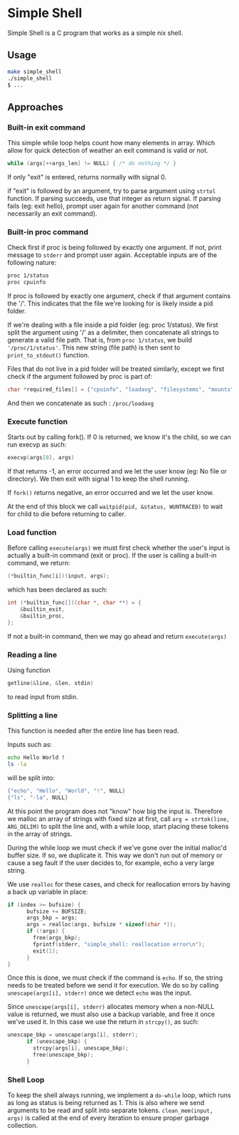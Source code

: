 # Simple Shell

Simple Shell is a C program that works as a simple nix shell. 

## Usage
```bash
make simple_shell
./simple_shell
$ ...
```
## Approaches
### Built-in exit command

This simple while loop helps count how many elements in array. Which allow for quick detection of weather an exit command is valid or not.

```c
while (args[++args_len] != NULL) { /* do nothing */ }
```

If only "exit" is entered, returns normally with signal 0.

if "exit" is followed by an argument, try to parse argument using ```strtol``` function. If parsing succeeds, use that integer as return signal. If parsing fails (eg: exit hello), prompt user again for another command (not necessarily an exit command). 

### Built-in proc command

Check first if proc is being followed by exactly one argument. If not, print message to ```stderr``` and prompt user again. Acceptable inputs are of the following nature: 

```bash
proc 1/status
proc cpuinfo
```

If proc is followed by exactly one argument, check if that argument contains the '/'. This indicates that the file we're looking for is likely inside a pid folder. 

If we're dealing with a file inside a pid folder (eg: proc 1/status). We first split the argument using '/' as a delimiter, then concatenate all strings to generate a valid file path. That is, from ```proc 1/status```, we build ```'/proc/1/status'```. This new string (file path) is then sent to ```print_to_stdout()``` function.

Files that do not live in a pid folder will be treated similarly, except we first check if the argument followed by proc is part of: 

```c
char *required_files[] = {"cpuinfo", "loadavg", "filesystems", "mounts"};
```
And then we concatenate as such : ```/proc/loadavg```

### Execute function

Starts out by calling fork(). If 0 is returned, we know it's the child, so we can run execvp as such: 
```c
execvp(args[0], args) 
```
If that returns -1, an error occurred and we let the user know (eg: No file or directory). We then exit with signal 1 to keep the shell running. 

If ```fork()``` returns negative, an error occurred and we let the user know. 

At the end of this block we call ```waitpid(pid, &status, WUNTRACED)``` to wait for child to die before returning to caller.

### Load function

Before calling ```execute(args)``` we must first check whether the user's input is actually a built-in command (exit or proc). If the user is calling a built-in command, we return:

```c
(*builtin_func[i])(input, args);
```

which has been declared as such:
```c
int (*builtin_func[])(char *, char **) = {
    &builtin_exit,
    &builtin_proc,
};
```
If not a built-in command, then we may go ahead and return ```execute(args)```

### Reading a line
Using function 
```c
getline(&line, &len, stdin)
```
to read input from stdin.

### Splitting a line

This function is needed after the entire line has been read.

Inputs such as:
```bash
echo Hello World !
ls -la 
```
will be split into:
```c
{"echo", "Hello", "World", "!", NULL}
{"ls", "-la", NULL}
```
At this point the program does not "know" how big the input is. Therefore we malloc an array of strings with fixed size at first, call ```arg = strtok(line, ARG_DELIM)``` to split the line and, with a while loop, start placing these tokens in the array of strings. 

During the while loop we must check if we've gone over the initial malloc'd buffer size. If so, we duplicate it. This way we don't run out of memory or cause a seg fault if the user decides to, for example, echo a very large string. 

We use ```realloc``` for these cases, and check for reallocation errors by having a back up variable in place: 

```c
if (index >= bufsize) {
      bufsize += BUFSIZE;
      args_bkp = args;
      args = realloc(args, bufsize * sizeof(char *));
      if (!args) {
        free(args_bkp);
        fprintf(stderr, "simple_shell: reallocation error\n");
        exit(1);
      }
}
```

Once this is done, we must check if the command is ```echo```. If so, the string needs to be treated before we send it for execution. We do so by calling ```unescape(args[i], stderr)``` once we detect ```echo``` was the input. 

Since ```unescape(args[i], stderr)``` allocates memory when a non-NULL value is returned, we must also use a backup variable, and free it once we've used it. In this case we use the return in ```strcpy()```, as such: 

```c
unescape_bkp = unescape(args[i], stderr);
      if (unescape_bkp) {
        strcpy(args[i], unescape_bkp);
        free(unescape_bkp);
      }
```

### Shell Loop

To keep the shell always running, we implement a ```do-while``` loop, which runs as long as status is being returned as 1. This is also where we send arguments to be read and split into separate tokens. ```clean_mem(input, args)``` is called at the end of every iteration to ensure proper garbage collection. 


